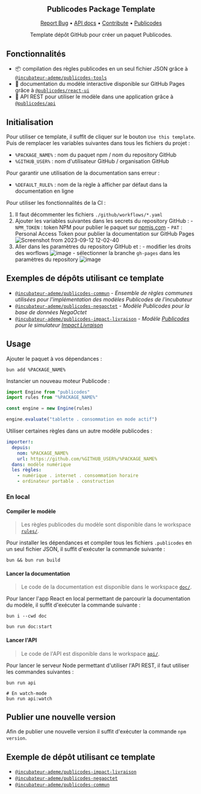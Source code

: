<div align="center">
  <h3 align="center">
	<big>Publicodes Package Template</big>
  </h3>
  <p align="center">
   <a href="https://github.com/publicodes/model-template/issues">Report Bug</a>
   •
   <a href="https://publicodes.github.io/model-template/">API docs</a>
   •
   <a href="https://github.com/publicodes/model-template/blob/master/CONTRIBUTING.md">Contribute</a>
   •
   <a href="https://publi.codes">Publicodes</a>
  </p>

Template dépôt GitHub pour créer un paquet Publicodes.

</div>

## Fonctionnalités

- 📦 compilation des règles publicodes en un seul fichier JSON grâce à
  [`@incubateur-ademe/publicodes-tools`](https://github.com/publicodes/publicodes-tools)
- 📖 documentation du modèle interactive disponible sur GitHub Pages grâce à
  [`@publicodes/react-ui`](https://publi.codes/docs/api/react-ui)
- 🚀 API REST pour utiliser le modèle dans une application grâce à
  [`@publicodes/api`](https://publi.codes/docs/api/api-rest)

## Initialisation

Pour utiliser ce template, il suffit de cliquer sur le bouton `Use this
template`. Puis de remplacer les variables suivantes dans tous les fichiers du
projet :

- `%PACKAGE_NAME%` : nom du paquet npm / nom du repository GitHub
- `%GITHUB_USER%` : nom d'utilisateur GitHub / organisation GitHub

Pour garantir une utilisation de la documentation sans erreur :

- `%DEFAULT_RULE%` : nom de la règle à afficher par défaut dans la documentation en ligne

Pour utiliser les fonctionnalités de la CI :

1. Il faut décommenter les fichiers `./github/workflows/*.yaml`
2. Ajouter les variables suivantes dans les secrets du repository GitHub : - `NPM_TOKEN` : token NPM pour publier le paquet sur [npmjs.com](https://npmjs.com) - `PAT` : Personal Access Token pour publier la documentation sur GitHub Pages
   ![Screenshot from 2023-09-12 12-02-40](https://github.com/incubateur-ademe/publicodes-model-template/assets/44124798/a6fe53cc-5766-4541-8936-41d474ed0069)
3. Aller dans les paramètres du repository GitHub et : - modifier les droits des worflows
   ![image](https://github.com/incubateur-ademe/publicodes-model-template/assets/44124798/cd7e37f9-0641-44f2-b968-79faa778b832) - sélectionner la branche `gh-pages` dans les paramètres du repository
   ![image](https://github.com/incubateur-ademe/publicodes-model-template/assets/44124798/77191750-12f1-4ab4-94a4-7447f1b77624)

## Exemples de dépôts utilisant ce template

- [`@incubateur-ademe/publicodes-commun`](https://github.com/incubateur-ademe/publicodes-commun) -
  _Ensemble de règles communes utilisées pour l'implémentation des modèles Publicodes de l'incubateur_
- [`@incubateur-ademe/publicodes-negaoctet`](https://github.com/incubateur-ademe/publicodes-negaoctet) -
  _Modèle Publicodes pour la base de données NegaOctet_
- [`@incubateur-ademe/publicodes-impact-livraison`](https://github.com/incubateur-ademe/publicodes-negaoctet) -
  _Modèle [Publicodes](https://publi.codes) pour le simulateur [Impact Livraison](https://impactco2.fr/livraison)_

## Usage

Ajouter le paquet à vos dépendances :

```
bun add %PACKAGE_NAME%
```

Instancier un nouveau moteur Publicode :

```typescript
import Engine from "publicodes"
import rules from "%PACKAGE_NAME%"

const engine = new Engine(rules)

engine.evaluate("tablette . consommation en mode actif")
```

Utiliser certaines règles dans un autre modèle publicodes :

```yaml
importer!:
  depuis:
    nom: %PACKAGE_NAME%
    url: https://github.com/%GITHUB_USER%/%PACKAGE_NAME%
  dans: modèle numérique
  les règles:
    - numérique . internet . consommation horaire
    - ordinateur portable . construction
```

### En local

#### Compiler le modèle

> Les règles publicodes du modèle sont disponible dans le workspace
> [`rules/`](https://github.com/%GITHUB_USER%/%PACKAGE_NAME%/tree/main/rules).

Pour installer les dépendances et compiler tous les fichiers `.publicodes` en
un seul fichier JSON, il suffit d'exécuter la commande suivante :

```
bun && bun run build
```

#### Lancer la documentation

> Le code de la documentation est disponible dans le workspace
> [`doc/`](https://github.com/%GITHUB_USER%/%PACKAGE_NAME%/tree/main/doc).

Pour lancer l'app React en local permettant de parcourir la documentation du
modèle, il suffit d'exécuter la commande suivante :

```
bun i --cwd doc

bun run doc:start
```

#### Lancer l'API

> Le code de l'API est disponible dans le workspace
> [`api/`](https://github.com/%GITHUB_USER%/%PACKAGE_NAME%/tree/main/api).

Pour lancer le serveur Node permettant d'utiliser l'API REST, il faut utiliser les commandes
suivantes :

```
bun run api

# En watch-mode
bun run api:watch
```

## Publier une nouvelle version

Afin de publier une nouvelle version il suffit d'exécuter la commande `npm
version`.

## Exemple de dépôt utilisant ce template

- [`@incubateur-ademe/publicodes-impact-livraison`](https://github.com/incubateur-ademe/publicodes-impact-livraison)
- [`@incubateur-ademe/publicodes-negaoctet`](https://github.com/incubateur-ademe/publicodes-negaoctet)
- [`@incubateur-ademe/publicodes-commun`](https://github.com/incubateur-ademe/publicodes-commun)
